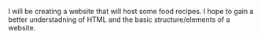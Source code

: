 I will be creating a website that will host some food recipes. I hope to gain a better understadning of HTML and the basic structure/elements of a website. 